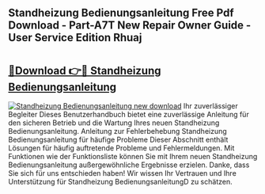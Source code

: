 ## Standheizung Bedienungsanleitung Free Pdf Download - Part-A7T New Repair Owner Guide - User Service Edition Rhuaj

# <h2><a href="http://df3k00y.blite.top/?on=Standheizung+Bedienungsanleitung">🔗Download 👉🔴 Standheizung Bedienungsanleitung</a></h2>

[![Standheizung Bedienungsanleitung new download](https://i.imgur.com/lujVjoI.png)](http://df3k00y.blite.top/?on=Standheizung+Bedienungsanleitung)
Ihr zuverlässiger Begleiter Dieses Benutzerhandbuch bietet eine zuverlässige Anleitung für den sicheren Betrieb und die Wartung Ihres neuen Standheizung Bedienungsanleitung. Anleitung zur Fehlerbehebung Standheizung Bedienungsanleitung für häufige Probleme Dieser Abschnitt enthält Lösungen für häufig auftretende Probleme und Fehlermeldungen. Mit Funktionen wie der Funktionsliste können Sie mit Ihrem neuen Standheizung Bedienungsanleitung außergewöhnliche Ergebnisse erzielen. Danke, dass Sie sich für uns entschieden haben! Wir wissen Ihr Vertrauen und Ihre Unterstützung für Standheizung BedienungsanleitungD zu schätzen.
